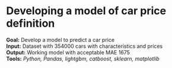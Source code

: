 # Developing a model of car price definition

**Goal:** Develop a model to predict a car price  
**Input:** Dataset with 354000 cars with characteristics and prices  
**Output:** Working model with acceptable MAE 1675  
**Tools:** *Python, Pandas, lightgbm, catboost, sklearn, matplotlib*
